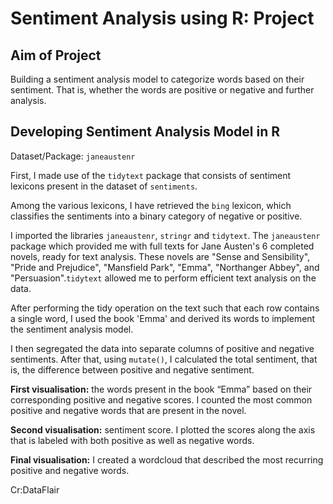 # Sentiment Analysis using R: Project
## Aim of Project
Building a sentiment analysis model to categorize words based on their sentiment. That is, whether the words are positive or negative and further analysis. 

## Developing Sentiment Analysis Model in R
Dataset/Package: ```janeaustenr```

First, I made use of the ```tidytext``` package that consists of sentiment lexicons present in the dataset of ```sentiments```.

Among the various lexicons, I have retrieved the ```bing``` lexicon, which classifies the sentiments into a binary category of negative or positive. 

I imported the libraries ```janeaustenr```, ```stringr``` and ```tidytext```. The ```janeaustenr``` package which provided me with full texts for Jane Austen's 6 completed novels, ready for text analysis. These novels are "Sense and Sensibility", "Pride and Prejudice", "Mansfield Park", "Emma", "Northanger Abbey", and "Persuasion".```tidytext``` allowed me to perform efficient text analysis on the data. 

After performing the tidy operation on the text such that each row contains a single word, I used the book 'Emma' and derived its words to implement the sentiment analysis model.

I then segregated the data into separate columns of positive and negative sentiments. After that, using ```mutate()```, I calculated the total sentiment, that is, the difference between positive and negative sentiment.

**First visualisation:** the words present in the book “Emma” based on their corresponding positive and negative scores. I counted the most common positive and negative words that are present in the novel.

**Second visualisation:** sentiment score. I plotted the scores along the axis that is labeled with both positive as well as negative words. 

**Final visualisation:** I created a wordcloud that described the most recurring positive and negative words. 


Cr:DataFlair
